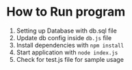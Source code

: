 How to Run program
===================
1. Setting up Database with db.sql file
2. Update db config inside `db.js` file
3. Install dependencies with `npm install`
4. Start application with `node index.js`
5. Check for test.js file for sample usage